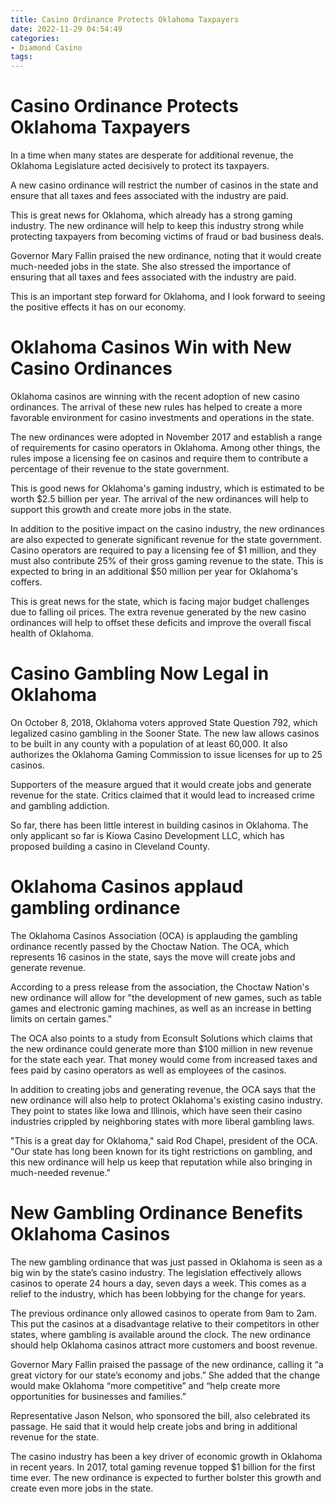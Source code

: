 ```yaml
---
title: Casino Ordinance Protects Oklahoma Taxpayers
date: 2022-11-29 04:54:49
categories:
- Diamond Casino
tags:
---
```



#  Casino Ordinance Protects Oklahoma Taxpayers

In a time when many states are desperate for additional revenue, the Oklahoma Legislature acted decisively to protect its taxpayers.

A new casino ordinance will restrict the number of casinos in the state and ensure that all taxes and fees associated with the industry are paid.

This is great news for Oklahoma, which already has a strong gaming industry. The new ordinance will help to keep this industry strong while protecting taxpayers from becoming victims of fraud or bad business deals.

Governor Mary Fallin praised the new ordinance, noting that it would create much-needed jobs in the state. She also stressed the importance of ensuring that all taxes and fees associated with the industry are paid.

This is an important step forward for Oklahoma, and I look forward to seeing the positive effects it has on our economy.

#  Oklahoma Casinos Win with New Casino Ordinances

Oklahoma casinos are winning with the recent adoption of new casino ordinances. The arrival of these new rules has helped to create a more favorable environment for casino investments and operations in the state.

The new ordinances were adopted in November 2017 and establish a range of requirements for casino operators in Oklahoma. Among other things, the rules impose a licensing fee on casinos and require them to contribute a percentage of their revenue to the state government.

This is good news for Oklahoma's gaming industry, which is estimated to be worth $2.5 billion per year. The arrival of the new ordinances will help to support this growth and create more jobs in the state.

In addition to the positive impact on the casino industry, the new ordinances are also expected to generate significant revenue for the state government. Casino operators are required to pay a licensing fee of $1 million, and they must also contribute 25% of their gross gaming revenue to the state. This is expected to bring in an additional $50 million per year for Oklahoma's coffers.

This is great news for the state, which is facing major budget challenges due to falling oil prices. The extra revenue generated by the new casino ordinances will help to offset these deficits and improve the overall fiscal health of Oklahoma.

#  Casino Gambling Now Legal in Oklahoma

On October 8, 2018, Oklahoma voters approved State Question 792, which legalized casino gambling in the Sooner State. The new law allows casinos to be built in any county with a population of at least 60,000. It also authorizes the Oklahoma Gaming Commission to issue licenses for up to 25 casinos.

Supporters of the measure argued that it would create jobs and generate revenue for the state. Critics claimed that it would lead to increased crime and gambling addiction.

So far, there has been little interest in building casinos in Oklahoma. The only applicant so far is Kiowa Casino Development LLC, which has proposed building a casino in Cleveland County.

#  Oklahoma Casinos applaud gambling ordinance

The Oklahoma Casinos Association (OCA) is applauding the gambling ordinance recently passed by the Choctaw Nation. The OCA, which represents 16 casinos in the state, says the move will create jobs and generate revenue.

According to a press release from the association, the Choctaw Nation's new ordinance will allow for "the development of new games, such as table games and electronic gaming machines, as well as an increase in betting limits on certain games."

The OCA also points to a study from Econsult Solutions which claims that the new ordinance could generate more than $100 million in new revenue for the state each year. That money would come from increased taxes and fees paid by casino operators as well as employees of the casinos.

In addition to creating jobs and generating revenue, the OCA says that the new ordinance will also help to protect Oklahoma's existing casino industry. They point to states like Iowa and Illinois, which have seen their casino industries crippled by neighboring states with more liberal gambling laws.

"This is a great day for Oklahoma," said Rod Chapel, president of the OCA. "Our state has long been known for its tight restrictions on gambling, and this new ordinance will help us keep that reputation while also bringing in much-needed revenue."

#  New Gambling Ordinance Benefits Oklahoma Casinos

The new gambling ordinance that was just passed in Oklahoma is seen as a big win by the state’s casino industry. The legislation effectively allows casinos to operate 24 hours a day, seven days a week. This comes as a relief to the industry, which has been lobbying for the change for years.

The previous ordinance only allowed casinos to operate from 9am to 2am. This put the casinos at a disadvantage relative to their competitors in other states, where gambling is available around the clock. The new ordinance should help Oklahoma casinos attract more customers and boost revenue.

Governor Mary Fallin praised the passage of the new ordinance, calling it “a great victory for our state’s economy and jobs.” She added that the change would make Oklahoma “more competitive” and “help create more opportunities for businesses and families.”

Representative Jason Nelson, who sponsored the bill, also celebrated its passage. He said that it would help create jobs and bring in additional revenue for the state.

The casino industry has been a key driver of economic growth in Oklahoma in recent years. In 2017, total gaming revenue topped $1 billion for the first time ever. The new ordinance is expected to further bolster this growth and create even more jobs in the state.